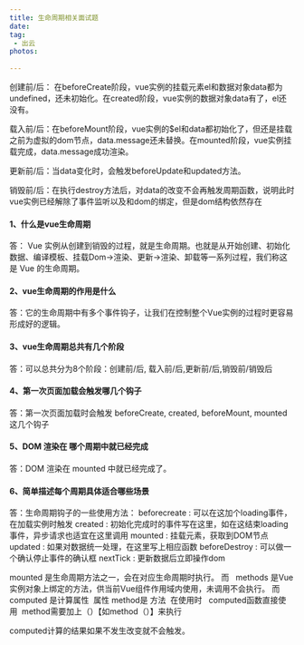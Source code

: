 ```yaml
---
title: 生命周期相关面试题
date:
tag:
 - 出云
photos:
 
---
```

<!-- 引言（简介） -->
<!--more-->

<!-- 详细内容 -->
创建前/后： 在beforeCreate阶段，vue实例的挂载元素el和数据对象data都为undefined，还未初始化。在created阶段，vue实例的数据对象data有了，el还没有。
  
载入前/后：在beforeMount阶段，vue实例的$el和data都初始化了，但还是挂载之前为虚拟的dom节点，data.message还未替换。在mounted阶段，vue实例挂载完成，data.message成功渲染。

更新前/后：当data变化时，会触发beforeUpdate和updated方法。

销毁前/后：在执行destroy方法后，对data的改变不会再触发周期函数，说明此时vue实例已经解除了事件监听以及和dom的绑定，但是dom结构依然存在

#### 1、什么是vue生命周期
答： Vue 实例从创建到销毁的过程，就是生命周期。也就是从开始创建、初始化数据、编译模板、挂载Dom→渲染、更新→渲染、卸载等一系列过程，我们称这是 Vue 的生命周期。
    
#### 2、vue生命周期的作用是什么
答：它的生命周期中有多个事件钩子，让我们在控制整个Vue实例的过程时更容易形成好的逻辑。

#### 3、vue生命周期总共有几个阶段
答：可以总共分为8个阶段：创建前/后, 载入前/后,更新前/后,销毁前/销毁后

#### 4、第一次页面加载会触发哪几个钩子
答：第一次页面加载时会触发 beforeCreate, created, beforeMount, mounted 这几个钩子

#### 5、DOM 渲染在 哪个周期中就已经完成
答：DOM 渲染在 mounted 中就已经完成了。

#### 6、简单描述每个周期具体适合哪些场景
  答：生命周期钩子的一些使用方法：
  beforecreate : 可以在这加个loading事件，在加载实例时触发
  created : 初始化完成时的事件写在这里，如在这结束loading事件，异步请求也适宜在这里调用
  mounted : 挂载元素，获取到DOM节点
  updated : 如果对数据统一处理，在这里写上相应函数
  beforeDestroy : 可以做一个确认停止事件的确认框
  nextTick : 更新数据后立即操作dom

  mounted 是生命周期方法之一，会在对应生命周期时执行。
  而   methods 是Vue实例对象上绑定的方法，供当前Vue组件作用域内使用，未调用不会执行。
  而   computed 是计算属性  属性 method是 方法 
  在使用时   computed函数直接使用  method需要加上（）【如method（）】来执行 

  computed计算的结果如果不发生改变就不会触发。